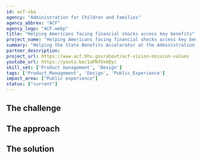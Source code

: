 ```yaml
---
id: acf-sba
agency: "Administration for Children and Families"
agency_abbrev: "ACF"
agency_logo: "ACF.webp"
title: "Helping Americans facing financial shocks access key benefits"
project_name: "Helping Americans facing financial shocks access key benefits"
summary: "Helping the State Benefits Accelerator at the Administration for Children and Families make it easier for millions of people to apply for benefits like healthcare, cash assistance, food assistance, utility assistance, and child care subsidies."
partner_description: 
project_url: https://www.acf.hhs.gov/about/acf-vision-mission-values
youtube_url: https://youtu.be/1aPNfOxbQyc
skill_set: ['Product management', 'Design']
tags: ['Product_Management', 'Design', 'Public_Experience']
impact_area: ["Public experience"]
status: ["current"]
---
```


## The challenge

## The approach

## The solution 

